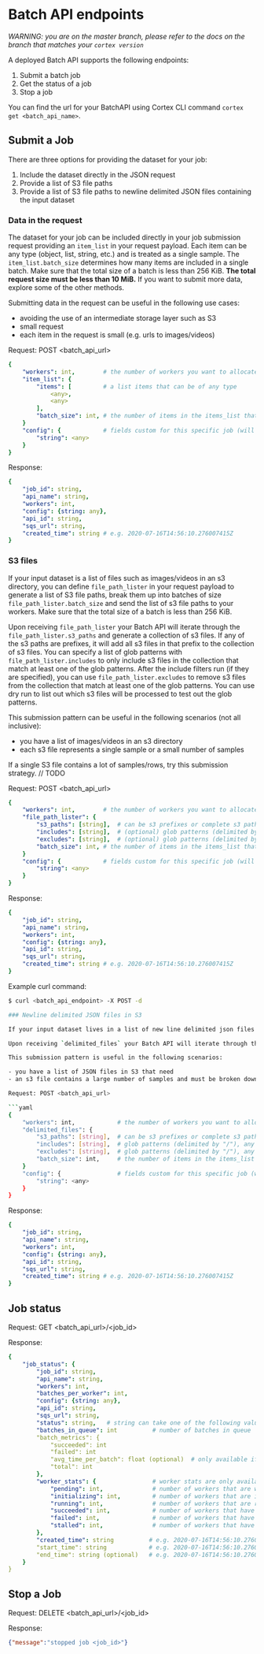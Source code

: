 # Batch API endpoints

_WARNING: you are on the master branch, please refer to the docs on the branch that matches your `cortex version`_

A deployed Batch API supports the following endpoints:

1. Submit a batch job
1. Get the status of a job
1. Stop a job

You can find the url for your BatchAPI using Cortex CLI command `cortex get <batch_api_name>`.

## Submit a Job

There are three options for providing the dataset for your job:

1. Include the dataset directly in the JSON request
1. Provide a list of S3 file paths
1. Provide a list of S3 file paths to newline delimited JSON files containing the input dataset

### Data in the request

The dataset for your job can be included directly in your job submission request providing an `item_list` in your request payload. Each item can be any type (object, list, string, etc.) and is treated as a single sample. The `item_list.batch_size` determines how many items are included in a single batch. Make sure that the total size of a batch is less than 256 KiB. __The total request size must be less than 10 MiB.__ If you want to submit more data, explore some of the other methods.

Submitting data in the request can be useful in the following use cases:

- avoiding the use of an intermediate storage layer such as S3
- small request
- each item in the request is small (e.g. urls to images/videos)

Request: POST <batch_api_url>

```yaml
{
    "workers": int,        # the number of workers you want to allocate for this job
    "item_list": {
        "items": [         # a list items that can be of any type
            <any>,
            <any>
        ],
        "batch_size": int, # the number of items in the items_list that should be in a batch
    }
    "config": {            # fields custom for this specific job (will override values specified in api configuration)
        "string": <any>
    }
}

```

Response:

```yaml
{
    "job_id": string,
    "api_name": string,
    "workers": int,
    "config": {string: any},
    "api_id": string,
    "sqs_url": string,
    "created_time": string # e.g. 2020-07-16T14:56:10.276007415Z
}
```

### S3 files

If your input dataset is a list of files such as images/videos in an s3 directory, you can define `file_path_lister` in your request payload to generate a list of S3 file paths, break them up into batches of size `file_path_lister.batch_size` and send the list of s3 file paths to your workers. Make sure that the total size of a batch is less than 256 KiB.

Upon receiving `file_path_lister` your Batch API will iterate through the `file_path_lister.s3_paths` and generate a collection of s3 files. If any of the s3 paths are prefixes, it will add all s3 files in that prefix to the collection of s3 files. You can specify a list of glob patterns with `file_path_lister.includes` to only include s3 files in the collection that match at least one of the glob patterns. After the include filters run (if they are specified), you can use `file_path_lister.excludes` to remove s3 files from the collection that match at least one of the glob patterns. You can use dry run to list out which s3 files will be processed to test out the glob patterns.

This submission pattern can be useful in the following scenarios (not all inclusive):

- you have a list of images/videos in an s3 directory
- each s3 file represents a single sample or a small number of samples

If a single S3 file contains a lot of samples/rows, try this submission strategy. // TODO

Request: POST <batch_api_url>

```yaml
{
    "workers": int,        # the number of workers you want to allocate for this job
    "file_path_lister": {
        "s3_paths": [string],  # can be s3 prefixes or complete s3 paths
        "includes": [string],  # (optional) glob patterns (delimited by "/"), any s3 file that satisfies at least one glob pattern in this list will be included in the dataset
        "excludes": [string],  # (optional) glob patterns (delimited by "/"), any s3 file that satisfies at least one glob pattern will be excluded from the dataset
        "batch_size": int, # the number of items in the items_list that should be in a batch
    }
    "config": {            # fields custom for this specific job (will override values specified in api configuration)
        "string": <any>
    }
}

```

Response:

```yaml
{
    "job_id": string,
    "api_name": string,
    "workers": int,
    "config": {string: any},
    "api_id": string,
    "sqs_url": string,
    "created_time": string # e.g. 2020-07-16T14:56:10.276007415Z
}
```

Example curl command:

```bash
$ curl <batch_api_endpoint> -X POST -d

### Newline delimited JSON files in S3

If your input dataset lives in a list of new line delimited json files in an s3 directory, you can define `delimited_files` in your request payload to break up the files into a list of JSON Objects of length `delimited_files.batch_size` and send it to your workers. Make sure that the total size of a batch is less than 256 KiB.

Upon receiving `delimited_files` your Batch API will iterate through the `delimited_files.s3_paths` and generate a collection of s3 files. If any of the s3 paths are prefixes, it will add all s3 files in that prefix to the collection of s3 files. You can specify a list of glob patterns with `delimited_files.includes` to only include s3 files in the collection that match at least one of the glob patterns. After the include filters run (if they are specified), you can use `delimited_files.excludes` to remove s3 files from the collection that match at least one of the glob patterns. You can use dry run to list out which s3 files will be processed to test out the glob patterns. Once the list of S3 files has been determined, the Batch API will partition the json objects into batches of size `delimited_files.batch_size` and submit them to your workers.

This submission pattern is useful in the following scenarios:

- you have a list of JSON files in S3 that need
- an s3 file contains a large number of samples and must be broken down into batches.

Request: POST <batch_api_url>

```yaml
{
    "workers": int,            # the number of workers you want to allocate for this job
    "delimited_files": {
        "s3_paths": [string],  # can be s3 prefixes or complete s3 paths
        "includes": [string],  # glob patterns (delimited by "/"), any s3 file that satisfies at least one glob pattern in this list will be included in the dataset (optional)
        "excludes": [string],  # glob patterns (delimited by "/"), any s3 file that satisfies at least one glob pattern will be excluded from the dataset (optional)
        "batch_size": int,     # the number of items in the items_list that should be in a batch (default: 1)
    }
    "config": {                # fields custom for this specific job (will override values specified in api configuration)
        "string": <any>
    }
}

```

Response:

```yaml
{
    "job_id": string,
    "api_name": string,
    "workers": int,
    "config": {string: any},
    "api_id": string,
    "sqs_url": string,
    "created_time": string # e.g. 2020-07-16T14:56:10.276007415Z
}
```

## Job status

Request: GET <batch_api_url>/<job_id>

Response:

```yaml
{
    "job_status": {
        "job_id": string,
        "api_name": string,
        "workers": int,
        "batches_per_worker": int,
        "config": {string: any},
        "api_id": string,
        "sqs_url": string,
        "status": string,   # string can take one of the following values: status_unknown|status_enqueuing|status_running|status_enqueue_failed|status_completed_with_failures|status_succeeded|status_unexpected_error|status_worker_error|status_worker_oom|status_stopped
        "batches_in_queue": int          # number of batches in queue
        "batch_metrics": {
            "succeeded": int
            "failed": int
            "avg_time_per_batch": float (optional)  # only available if batches have been completed
            "total": int
        },
        "worker_stats": {                # worker stats are only available when job status is running
            "pending": int,              # number of workers that are waiting for compute resources to be provisioned
            "initializing": int,         # number of workers that are initializing (downloading images, running your predictor's init function)
            "running": int,              # number of workers that are running and working on batches from the queue
            "succeeded": int,            # number of workers that have completed after verifying that the queue is empty
            "failed": int,               # number of workers that have failed
            "stalled": int,              # number of workers that have been stuck in pending for more than 10 minutes
        },
        "created_time": string          # e.g. 2020-07-16T14:56:10.276007415Z
        "start_time": string            # e.g. 2020-07-16T14:56:10.276007415Z
        "end_time": string (optional)   # e.g. 2020-07-16T14:56:10.276007415Z (only present if the job has completed)
    }
}
```

## Stop a Job

Request: DELETE <batch_api_url>/<job_id>

Response:

```json
{"message":"stopped job <job_id>"}
```
